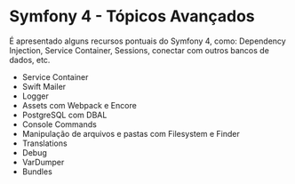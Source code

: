 # Symfony 4 - Tópicos Avançados

É apresentado alguns recursos pontuais do Symfony 4, como: Dependency Injection, Service Container, Sessions, conectar com outros 
bancos de dados, etc.

- Service Container
- Swift Mailer
- Logger
- Assets com Webpack e Encore
- PostgreSQL com DBAL
- Console Commands
- Manipulação de arquivos e pastas com Filesystem e Finder
- Translations
- Debug
- VarDumper
- Bundles
